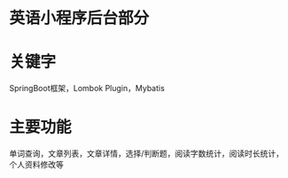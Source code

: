 # 英语小程序后台部分

# 关键字
SpringBoot框架，Lombok Plugin，Mybatis

# 主要功能
单词查询，文章列表，文章详情，选择/判断题，阅读字数统计，阅读时长统计，个人资料修改等

